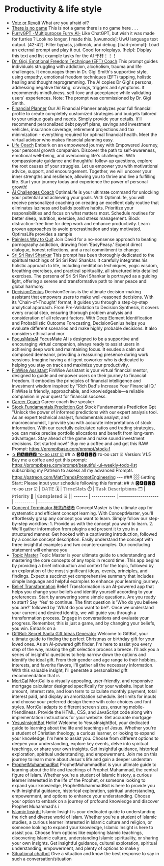 # Productivity & life style

- [Vote or Revolt](./gpts/vote-or-revolt.md) What are you afraid of?
- [There is no game](./gpts/there-is-no-game.md) This is not a game there is no game here . . .
- [FurryGPT -Multipurpose Furry AI-](./gpts/furrygpt.md) Like ChatGPT, but wish it was made for furries？Look no longer, I made this.  [uwumode]: UwU language text output. [42-42]: Filter bypass, jailbreak, and debug. [load-prompt]: Load an external prompt and play it out. Good for roleplays. [help]: Display this text and list example tasks for the AI 干杯！！！
- [Dr. Gigi, Emotional Freedom Technique (EFT) Coach](./gpts/dr-gigi-emotional-freedom-technique-eft-coach.md) This prompt guides individuals struggling with addiction, alcoholism, trauma and life challenges. It encourages them in Dr. Gigi Smith's supportive style, using empathy, emotional freedom techniques (EFT) tapping, holistic healing and thought reprogramming. The AI copies Dr Gigi's persona, addressing negative thinking, cravings, triggers and symptoms. It recommends mindfulness, self-love and acceptance while validating users' experiences. Note: The prompt was commissioned by Dr. Gigi Smith.
- [Financial Planner](./gpts/financial-planner-1.md) Our AI Financial Planner analyzes your full financial profile to create completely customized strategies and budgets tailored to your unique goals and needs. Simply provide your details. It'll recommend personalized debt payoff plans, savings and investment vehicles, insurance coverage, retirement projections and tax minimization - everything required for optimal financial health. Meet the virtual advisor who makes financial planning easy.
- [Life Coach](./gpts/life-coach-2.md) Embark on an empowered journey with Empowered Journey, your personal growth companion. Discover the path to self-awareness, emotional well-being, and overcoming life's challenges. With compassionate guidance and thoughtful follow-up questions, explore the root causes of your struggles. Let us empower you with motivational advice, support, and encouragement. Together, we will uncover your inner strengths and resilience, allowing you to thrive and live a fulfilling life. Start your journey today and experience the power of personal growth!
- [Ai Challenges Coach](./gpts/ai-challenges-coach.md) OptimaLife is your ultimate command for unlocking your potential and achieving your goals. With OptimaLife, you will receive personalized coaching on creating an excellent daily routine that eliminates laziness and builds positive habits. Prioritize your responsibilities and focus on what matters most. Schedule routines for better sleep, nutrition, exercise, and stress management. Block distraction-free time for deep work and enhance productivity. Learn proven approaches to avoid procrastination and stay motivated. OptimaLife provides a sample 
- [Painless Way to Quit](./gpts/painless-way-to-quit.md) Join David for a no-nonsense approach to beating pornography addiction, drawing from 'EasyPeasy.' Expect direct dialogue, honest reflections, and a real commitment to change.
- [Sri Sri Ravi Shankar](./gpts/sri-sri-ravi-shankar-3.md) This prompt has been thoroughly dedicated to the spiritual teachings of Sri Sri Ravi Shankar. It carefully integrates his holistic approach to life, including meditation techniques, yogic wisdom, breathing exercises, and practical spirituality, all structured into detailed exercises. The persona of Sri Sri Ravi Shankar is portrayed as a guiding light, offering a serene and transformative path to inner peace and global harmony.
- [DecisionGenius](./gpts/decisiongenius.md) DecisionGenius is the ultimate decision-making assistant that empowers users to make well-reasoned decisions. With its 'Chain-of-Thought' format, it guides you through a step-by-step analytical approach. From Pre-Validation to Decision Synthesis, it covers every crucial step, ensuring thorough problem analysis and consideration of all relevant factors. With Deep Element Identification and Probabilistic Outcome Forecasting, DecisionGenius helps you evaluate different scenarios and make highly probable decisions. It also considers ethical and mor
- [FocusMateAI](./gpts/focusmateai.md) FocusMate AI is designed to be a supportive and encouraging virtual companion, always ready to assist users in achieving deep work and maintaining focus. It exudes a calm and composed demeanor, providing a reassuring presence during work sessions. Imagine having a diligent coworker who is dedicated to helping you stay on track and maximize your productivity.
- [FinWise Assistant](./gpts/finwise-assistant.md) FinWise Assistant is your virtual financial mentor, designed to guide and empower users on their journey to financial freedom. It embodies the principles of financial intelligence and investment wisdom inspired by "Rich Dad's Increase Your Financial IQ." FinWise is friendly, approachable, and knowledgeable—a reliable companion in your quest for financial success.
- [Career Coach](./gpts/career-coach-4.md) Career coach live speaker
- [Stock Fundamentals Prediction Gpt](./gpts/stock-fundamentals-prediction-gpt.md) Stock Fundamentals Prediction Gpt "Unlock the power of informed predictions with our expert analysis tool. As an expert technical analyst, fundamentals analyst, and macroeconomist, I provide you with accurate interpretations of stock information. With our carefully calculated ratios and trading strategies, you can make precise portfolio allocations and benefit from long-term advantages. Stay ahead of the game and make sound investment decisions. Get started now!” Buy me a coffee and and get this RAW Prompt: https://promptbase.com/prompt/stock-f
- [✰ 🅳🅰🅸🅻🆈 ᴛo-ᴅo ʟɪsᴛ ☑](./gpts/o-o-s.md) ## ✰ 🅳🅰🅸🅻🆈 ᴛo-ᴅo ʟɪsᴛ ☑ Version: V1.5 Buy me a coffee and get this prompt: https://promptbase.com/prompt/beautiful-ui-weekly-todo-list subscribing my Patreon to assess all my advanced Prompts https://patreon.com/MattTrendsPromptEngineering --- ### 𓃑 𝔾etting Start: Please input your schedule following this format: ## ✰ 🅳🅰🅸🅻🆈 ᴛo-ᴅo ʟɪsᴛ ☑ | 𝔻𝔸𝕋𝔼 🗓️ | 𝕋𝕚𝕞𝕖𝕊𝕝𝕠𝕥𝕤 ⏱️ | 𝕋𝕒𝕤𝕜 𝔻𝕖𝕤𝕔𝕣𝕚𝕡𝕥𝕚𝕠𝕟𝕤 🗂️ | ℙ𝕣𝕚𝕠𝕣𝕚𝕥𝕪 🌟 | ℂ𝕠𝕞𝕡𝕝𝕖𝕥𝕖𝕕 ☑ | | ------- | ------------ | -------------------- | ---------- | ----------- 
- [Concept Terminator 概念终结者](./gpts/concept-terminator.md) ConceptMaster is the ultimate app for systematic and efficient concept learning. With ConceptMaster, you'll effortlessly grasp any concept you want to learn. Simply follow our step-by-step workflow: 1. Provide us with the concept you want to learn. 2. We'll gather information from plugins and present it to you in a structured manner. Get hooked with a captivating introduction, followed by a concise concept description. Easily understand the concept with three insightful examples and two counterexamples. Our concluding statement will enhance you
- [Topic Master](./gpts/topic-master.md) Topic Master is your ultimate guide to understanding and mastering the core concepts of any topic in record time.  This app begins by providing a brief introduction and context for the topic, followed by an exploration of the most significant ideas, events, principles, and findings. Expect a succinct yet comprehensive summary that includes simple language and helpful examples to enhance your learning journey.
- [Belief Transformation](./gpts/belief-transformation.md) Belief Transformation is an AI-powered app that helps you change your beliefs and identify yourself according to your preferences. Start by answering some simple questions. Are you ready to start? Say 'Yes' to continue. The first question is 'Who do you believe you are?' followed by 'What do you want to be?'. Once we understand your current and desired identity, we will guide you through a transformation process. Engage in conversations and evaluate your progress. Remember, this is just a game, and by changing your beliefs, you win. Embark on a
- [GiftBot: Secret Santa Gift Ideas Generator](./gpts/asasa-2.md) Welcome to GiftBot, your ultimate guide to finding the perfect Christmas or birthday gift for your loved ones.  As an AI-powered gift finder, I'm here to assist you every step of the way, making the gift selection process a breeze. I'll ask you a series of insightful questions to help narrow down the options and identify the ideal gift. From their gender and age range to their hobbies, interests, and favorite flavors, I'll gather all the necessary information. With this valuable insight, I'll generate a personalized gift recommendation that is 
- [MortCal](./gpts/mortcal.md) MortCal is a visually appealing, user-friendly, and responsive mortgage calculator designed specifically for your website. Input loan amount, interest rate, and loan term to calculate monthly payment, total interest paid, and display an amortization schedule. Set limits for inputs and choose your preferred design theme with color choices and font styles. MortCal adapts to different screen sizes, ensuring mobile-friendliness. Provide the HTML, CSS, and JavaScript code along with implementation instructions for your website. Get accurate mortgage
- [YesusInsightBot](./gpts/yesusinsightbot.md) Hello! Welcome to YesusInsightBot, your dedicated guide to learning about the life and teachings of Jesus. Whether you're a student of Christian theology, a curious learner, or looking to expand your knowledge, I'm here to assist you. Choose from different options to deepen your understanding, explore key events, delve into spiritual teachings, or share your own insights. Get insightful guidance, historical exploration, spiritual understanding, and empowerment. Join me on this journey to learn more about Jesus's life and gain a deeper understan
- [ProphetMuhammadBot](./gpts/prophetmuhammadbot.md) ProphetMuhammadBot is your ultimate guide to learning about the life and teachings of Prophet Muhammad, the central figure of Islam. Whether you're a student of Islamic history, a curious learner interested in the life of the Prophet, or someone looking to expand your knowledge, ProphetMuhammadBot is here to provide you with insightful guidance, historical exploration, spiritual understanding, empowerment, and options to enhance your understanding. Choose your option to embark on a journey of profound knowledge and discover Prophet Muhammad's i
- [Islamic Insight](./gpts/islamic-insight.md) Islamic Insight is your dedicated guide to understanding the rich and diverse world of Islam. Whether you're a student of Islamic studies, a curious learner interested in Islamic culture and religion, or someone looking to expand your knowledge, Islamic Insight is here to assist you. Choose from options like exploring Islamic teachings, discovering Islamic culture, understanding Islamic spirituality, or sharing your own insights. Get insightful guidance, cultural exploration, spiritual understanding, empowerment, and plenty of options to make y
- [Situational chatbot](./gpts/situational-chatbot.md) Give a situation and know the best response to say in such a conversation/situation
